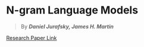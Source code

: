 # N-gram Language Models

> By ***Daniel Jurafsky, James H. Martin***

[Research Paper Link](https://web.stanford.edu/~jurafsky/slp3/3.pdf)
